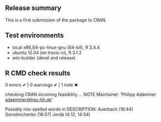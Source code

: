 ## Release summary

This is a first submission of the package to CRAN.

## Test environments
* local x86_64-pc-linux-gnu (64-bit), R 3.4.4
* ubuntu 12.04 (on travis-ci), R 3.1.2
* win-builder (devel and release)

## R CMD check results

0 errors ✔ | 0 warnings ✔ | 1 note ✖

checking CRAN incoming feasibility ... NOTE
  Maintainer: ‘Philipp Adämmer <adaemmer@hsu-hh.de>’
  
  Possibly mis-spelled words in DESCRIPTION:
    Auerbach (16:44)
    Gorodnichenko (16:57)
    Jordà (4:12, 14:54)
